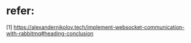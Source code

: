 # refer: 
[1] https://alexandernikolov.tech/implement-websocket-communication-with-rabbitmq#heading-conclusion


